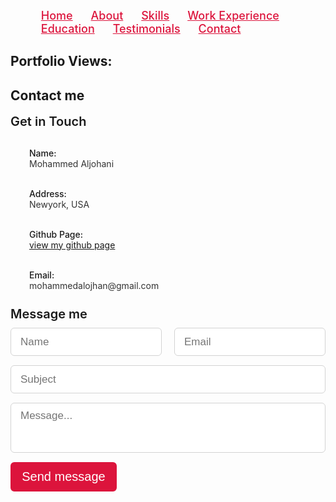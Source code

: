 <!DOCTYPE html>
<html lang="en">
<head>
<title>My Portfolio</title>
<meta charset="utf-8">
<meta http-equiv="X-UA-Compatible" content="IE=edge,chrome=1">
<meta name="viewport" content="width=device-width">
<style>
/* Style the Navbar */
.navbar .menu li{
    list-style: none;
    display: inline-block;
}
.navbar .menu li .hire{
    display: block;
    color: crimson;
    font-size: 18px;
    font-weight: 500;
    margin-left: 25px;
    transition: color 0.3s ease;
}
/* Style the accordion */
  .accordion {
        cursor: pointer;
        padding: 18px;
        width: 100%;
        border: 1px solid #000;
        border-bottom: none;
        text-align: left;
        outline: none;
        font-size: 15px;
        transition: 0.4s;
        max-width: 500px;
    }
    .accordion:last-child{
        border-bottom: 1px solid #000;
    }
    .accordion-header {
        display: flex;
        padding: 16px;
        cursor: pointer;
        
    }
    .accordion-icon {
        width: 16px;
        color: #C00;
    }
    .accordion-title {
        flex: 1;
    }
    .accordion-content {
        padding: 16px;
    }
    .accordion-content {
        display: none;
    }
    .active, .accordion:hover {
        background-color: #ccc;
    }
/* Style the counter */
    .view-btn {
          display: flex;
          justify-content: center;
          align-items: center;
          flex-direction: column;
    }
    /* Styles for website counter container */
.view-btn {
    background-color: #1267e7;
     height: 50px; width: 180px;
     font-weight: 900; font-size: 27px; 
     margin-top: 10px; color: white;
     border-radius: 10px; box-shadow: 0 8px 16px 0 rgba(0,0,0,0.2), 0 6px 20px 0 rgba(0,0,0,0.19);        
}
/* skills section styling */


.skills .skills-section .left .text{
    font-size: 20px;
    font-weight: 600;
    margin-bottom: 10px;
}
.skills .skills-section .left p{
    text-align: justify;
}
.skills .skills-section .left a{
    display: inline-block;
    background: crimson;
    color: #fff;
    font-size: 18px;
    font-weight: 500;
    padding: 8px 16px;
    margin-top: 20px;
    border-radius: 6px;
    border: 2px solid crimson;
    transition: all 0.3s ease;
}
.skills .skills-section .left a:hover{
    color: crimson;
    background: none;
}
.skills .skills-section .right .bars{
    margin-bottom: 15px;
}
.skills .skills-section .right .info{
    display: flex;
    margin-bottom: 5px;
    align-items: center;
    justify-content: space-between;
}
.skills .skills-section .right span{
    font-weight: 500;
    font-size: 18px;
}
.skills .skills-section .right .line{
    height: 5px;
    width: 100%;
    background: lightgrey;
    position: relative;
}
.skills .skills-section .right .line::before{
    content: "";
    position: absolute;
    height: 100%;
    left: 0;
    top: 0;
    background: crimson;
}
.skills-section .right .html::before{
    width: 100%;
}
.skills-section .right .css::before{
    width: 80%;
}
.skills-section .right .py::before{
    width: 70%;
}
.skills-section .right .cc::before{
    width: 50%;
}
.skills-section .right .opensource::before{
    width: 75%;
}
.skills-section .right .adpi::before{
    width: 80%;
}
.skills-section .right .ai::before{
    width: 25%;
}
.skills-section .right .bld::before{
    width: 50%;
}

/* contact section styling */
.contact .title::after{
    content: "get in touch with him";
}
.contact .contact-content .column{
    width: calc(50% - 30px);
}
.contact .contact-content .text{
    font-size: 20px;
    font-weight: 600;
    margin-bottom: 10px;
}
.contact .contact-content .left p{
    text-align: justify;
}
.contact .contact-content .left .icons{
    margin: 10px 0;
}
.contact .contact-content .row{
    display: flex;
    height: 65px;
    align-items: center;
}
.contact .contact-content .row .info{
    margin-left: 30px;
}
.contact .contact-content .row i{
    font-size: 25px;
    color: crimson;
}
.contact .contact-content .info .head{
    font-weight: 500;
}
.contact .contact-content .info .sub-title{
    color: #333;
}
.contact .right form .fields{
    display: flex;
}
.contact .right form .field,
.contact .right form .fields .field{
    height: 45px;
    width: 100%;
    margin-bottom: 15px;
}
.contact .right form .textarea{
    height: 80px;
    width: 100%;
}
.contact .right form .name{
    margin-right: 10px;
}
.contact .right form .email{
    margin-left: 10px;  
}
.contact .right form .field input,
.contact .right form .textarea textarea{
    height: 100%;
    width: 100%;
    border: 1px solid lightgrey;
    border-radius: 6px;
    outline: none;
    padding: 0 15px;
    font-size: 17px;
    font-family: 'Poppins', sans-serif;
    transition: all 0.3s ease;
}
.contact .right form .field input:focus,
.contact .right form .textarea textarea:focus{
    border-color: #b3b3b3;
}
.contact .right form .textarea textarea{
    padding-top: 10px;
    resize: none;
}
.contact .right form .button{
    height: 47px;
    width: 170px;
}
.contact .right form .button button{
    width: 100%;
    height: 100%;
    border: 2px solid crimson;
    background: crimson;
    color: #fff;
    outline: none;
    font-size: 20px;
    font-weight: 500;
    border-radius: 6px;
    cursor: pointer;
    transition: all 0.3s ease;
}
.contact .right form .button button:hover{
    color: crimson;
    background: none;
}


.testimonial blockquote {
  margin: 10px 10px 0;
  background: #efefef;
  padding: 20px 60px;
  position: relative;
  border: none;
  border-radius: 8px;
  font-style: italic;
}

.testimonial blockquote:before,
.testimonial blockquote:after {
  content: "\201C";
  position: absolute;
  font-size: 80px;
  line-height: 1;
  color: #757f9a;
  font-style: normal;
}

.testimonial blockquote:before {
  top: 0;
  left: 10px;
}

.testimonial blockquote:after {
  content: "\201D";
  right: 10px;
  bottom: -0.5em;
}

.testimonial div {
  width: 0;
  height: 0;
  border-left: 0 solid transparent;
  border-right: 20px solid transparent;
  border-top: 20px solid #efefef;
  margin: 0 0 0 60px;
}

.testimonial p {
  margin: 8px 0 0 20px;
  text-align: left;
  color: #fff;
}

  

.user {
  display: flex;
  align-items: center;
  justify-content: center;
}

.user-image {
  border-radius: 50%;
  height: 150px;
  width: 150px;
  object-fit: cover;
}
</style>
</head>
<body>
    <nav class="navbar">
        <div>
            <ul class="menu">
                <li><a href="#" class="menu-btn hire">Home</a></li>
		        <li><a href="#about" class="menu-btn hire">About</a></li>
                <li><a href="#skills" class="menu-btn hire">Skills</a></li>
                <li><a href="#work-experience" class="menu-btn hire">Work Experience</a></li>
		        <li><a href="#education" class="menu-btn hire">Education</a></li>
		    <li><a href="#testimonial" class="menu-btn hire">Testimonials</a></li>
                <li><a href="#contact" class="menu-btn hire">Contact</a></li>
            </ul>
        </div>
    </nav>
	<section id=counter>
    <div><h2>Portfolio Views:</h2></div>
    <div class="view-btn"></div>
    <script>
      var counterContainer = document.querySelector(".view-btn");
      var viewCount = localStorage.getItem("portfolio_view");

      // Check if portfolio view exists in local storage
      if (viewCount) {
        viewCount = Number(viewCount) + 1;
        localStorage.setItem("portfolio_view", viewCount);
      } else {
        viewCount = 1;
        localStorage.setItem("portfolio_view", 1);
      }
      counterContainer.innerHTML = "Views: " + viewCount;
    </script>
    </section>
    <section class="about" id="about">
        <div class="max-width">
            <h2 class="title">About Me</h2>
            <div class="about-content">
                <div class="column right" style="padding: 20px; border-radius: 10px;">
                    <p>I build highly scalable event driven microservices. I enjoy coding in React, Node, Typescript and Laravel. I have experience deploying applications on serverless architectures using Cloud Functions / Cloud Run. I'm familiar with Pub/Sub, TDD, CICD and Docker on GCP. I excel at trying out solutions, architecting, figuring out technical problems as well as balancing the right tradeoffs and reducing infrastructure costs.</p>
                </div>
            </div>
        </div>
    </section>
	<!-- skills section start -->
    <section class="skills" id="skills">
        <div>
            <h2 class="title">My skills</h2>
            <div class="skills-section">
                <div class="column left">
                    <div class="text">My creative skills & experiences.</div>
                    <p>Hello! My name is Mohammed Aljohani and I enjoy creating things that live on the internet. My interest in web development started back in 2012 when I decided to try editing custom Tumblr themes — turns out hacking together a custom reblog button taught me a lot about HTML & CSS!</p>
                </div>
                <div class="column right">
                        <div class="bars">
                            <div class="info">
                                <span>HTML</span>
                                <span>100%</span>
                            </div>
                        </div>
                        <div class="line html"></div>
			            <div class="bars">
                            <div class="info">
                                <span>CSS</span>
                                <span>80%</span>
                            </div>
                         </div>
                        <div class="line css"></div>
		                <div class="bars">
                            <div class="info">
                                <span>Python</span>
                                <span>70%</span>
                            </div>
                        </div>
                        <div class="line py"></div>
		                <div class="bars">
                            <div class="info">
                                <span>BootStrap</span>
                                <span>100%</span>
                            </div>
                        </div>
                        <div class="line html"></div>
			            <div class="bars">
                        <div class="info">
                            <span>Node js</span>
                            <span>50%</span>
                        </div>
                        </div>
                        <div class="line cc"></div>
			            <div class="bars">
                        <div class="info">
                            <span>Artificial Intelligence</span>
                            <span>25%</span>
                        </div>
                        <div class="line ai"></div>
			            <div class="bars">
                        <div class="info">
                            <span>React JS</span>
                            <span>50%</span>
                        </div>
                        <div class="line bld"></div>
                    </div>
                </div>
            </div>
        </div>
        </div>
    </section>
<!-- Work experience section start -->
<section id="work-experience">
  <h2>Work History</h2>
  <div class="accordion">
    <div class="accordion-header">
      <div class="accordion-title"><strong>09/2020 - 09/2022, IT Engineer, BENN Technologies, Inc., Los Angeles, CA, United States</strong></div>
      <span class="accordion-icon">+</span>
    </div>
    <div class="accordion-content">
        <ol>
            <li>Resolved any virus and malware issues and managed Windows and Linux servers.</li>
            <li>Developed and maintained a Windows and Linux server for the company.</li>
            <li>Maintained various hardware and software and worked on the improvement of data security.</li>
            <li>Configured VPN, backed up and restored data, and managed relevant correspondence.</li>
            <li>Reduced unnecessary IT department expenses by 10%.</li>
            <li>Won the Employee of the Month Award twice for meeting all assigned goals and targets.</li>
        </ol>
    </div>
  </div>
  <div class="accordion">
    <div class="accordion-header">
      <div class="accordion-title"><strong>19/2018 - 09/20219 SECURITY PROFESSIONALS INC.Columbia, SC</strong></div>
      <span class="accordion-icon">+</span>
    </div>
    <div class="accordion-content">
        <ol>
            <li>
                Refined and improved existing documentation system, resulting in reduced labor costs totaling $15,000 annually via increased workplace efficiency
            </li>
            <li>
                Consolidated multiple ticketing systems, improving communication and ticket turnover rate by 7%
            </li>
            <li>
                Investigated alerts created by IDS/IPS including malicious file uploads, compromised servers, SQL injections, and port scanning
            </li>
        </ol>
    </div>
  </div>
</section>
<!-- Education section start -->
<section id="education">
  <h2>Education</h2>
  <div class="accordion">
    <div class="accordion-header">
      <div class="accordion-title"><strong>09/2013 - 05/2017, Computer Science, Massachusetts Institute of Technology, Cambridge, MA, United States</strong></div>
      <span class="accordion-icon">+</span>
    </div>
    <div class="accordion-content">
        <ol>
            <li>GPA: 3.96 (Top 3% of the Program)</li>
            <li>Clubs and Societies: Engineering Society, Math Society, TEDx Club</li>
        </ol>
    </div>
  </div>
  <div class="accordion">
    <div class="accordion-header">
      <div class="accordion-title"><strong>09/2009 - 05/2013, High School, European School Copenhagen, Copenhagen, Denmark</strong></div>
      <span class="accordion-icon">+</span>
    </div>
    <div class="accordion-content">
       <ol>
           <li>Graduated with Distinction (Grade 1 - A/excellent equivalent in all subjects)</li>
           <li>Extracurricular Activities: Computer Club, Engineering Society, Tennis Club</li>
       </ol>
    </div>
  </div>
</section>
<!-- Testimonies section start -->
<Section  class="testimonial" id="testimonial">
<form>


<h2>TESTIMONIALS</h2>
Select a Testimonial:
<select id="background" onchange="seasonSelector(this)">
  <option value="test1">Dylan McGuinty</option>
  <option value="test2">Amy Longard</option>
  <option value="test3">Randy Gribben</option>
  <option value="test4">Brook Thordycraft</option>

</select>

</form>
<div class="content" id="test1" style="display: block;">
    <h2>TESTIMONIALS</h2>
    <h1>Nice Things People Have Said</h1>
    <div class="testimonial">
    <blockquote>
        We hired  Mohammedal Johani to rework the content and design of our website. She has been terrific- collaborative, diligent, honest and professional, offering solutions we had not thought about. We have found that she delivers efficiently and in a timely manner.

        Her work on our website successfully communicates to prospective clients the kind of people and law firm that we are and has brought innumerable clients to our firm through a streamlined and attractive website. I would recommend Annie in a heartbeat.
    </blockquote>
    <div></div>
    <img
           src="https://randomuser.me/api/portraits/women/40.jpg"
           alt="user"
           class="user-image"
           />
    <p>
        Dylan McGuinty Jr., &mdash; Lawyer, McGuinty Law Offices
    </p>
    
    </div>
</div>
<div class="content" id="test2">
    <h2>TESTIMONIALS</h2>
    <h1>Nice Things People Have Said</h1>
    <div class="testimonial">
    <blockquote>
        Working with  Mohammedal Johani has been a pleasure. Through in-depth questions, she has a knack for hitting the nail on the head with branding requirements first time round, saving valuable time on a lot of back and forth.

        With her skills and natural creativity, she works quickly and efficiently, presenting professional options and offering sound advice to translate the vision in my head into work beyond what I envisioned. I have been thrilled with the results!
    </blockquote>
    <div></div>
    <img
           src="https://encrypted-tbn0.gstatic.com/images?q=tbn:ANd9GcSjUsalLkYobfE8NppY4TB37dWmePm5k_GWEw&usqp=CAU"
           alt="user"
           class="user-image"
           />
    <p>
        Amy Longard, &mdash; Holistic Nutritionist, Amy Longard
    </p>
    
    </div>
</div>
<div class="content" id="test3">
    <h2>TESTIMONIALS</h2>
    <h1>Nice Things People Have Said</h1>
    <div class="testimonial">
    <blockquote>
        We engaged  Mohammedal Johani as a consultant to review and critique the design of our website and marketing materials. She has been an excellent source of constructive feedback, and has helped us immensely to communicate our vision with visually compelling materials.

        She understands our business well, asks good questions about our goals, and provides clear and detailed recommendations. I would highly recommend her services to any business wanting to understand and develop their visual brand.
    </blockquote>
    <div></div>
    <img
           src="https://i.vimeocdn.com/video/710552475-f06d54eaca481bacb4ebbe376c26855e80256837ffaa2eb174bce9bdc85cfbc4-d?mw=1000&mh=563&q=70"
           alt="user"
           class="user-image"
           />
    <p>
        Randy Gribben, &mdash; Chief Operating Officer, Ajile Light Industries
    </p>
    
    </div>
</div>
<div class="content" id="test4">
    <h2>TESTIMONIALS</h2>
    <h1>Nice Things People Have Said</h1>
    <div class="testimonial">
    <blockquote>
        Mohammedal Johani is an amazing designer, and great to work with! I hired her to create a high-quality opt-in offer for my mailing list, and she quickly understood what I was looking for, and how to appeal to my somewhat complex market. She was efficient and supportive, asked great questions that helped me think through my offer, and brought great creativity and insight to the final product.

        I am totally happy with it, and have already gotten good feedback! She also has a great sense of humour! Thanks so much, Annie, it was really a pleasure!
    </blockquote>
    <div></div>
    <img
           src="https://images.squarespace-cdn.com/content/v1/5b9faa92266c07df82dab53d/1620170470778-KL03FIHM6EM05HHA8P2A/NancyTregunno-vertical%2B-%2BMark%2BPonikvar.jpg"
           alt="user"
           class="user-image"
           />
    <p>
        Brook Thordycraft, &mdash;  Family & Workplace Mediator, Brook Thorndycraft Conflict Mediation Services
    </p>
    
    </div>
</div>
<script>
function seasonSelector(selectElem) {
  var i = selectElem.selectedIndex;
  if (i < 0) {
   
    return;
  }

  var optionValue = selectElem.options[i].value;

 
  if (optionValue === "test1") {
    document.body.style.backgroundColor = "#33CC99";
    document.getElementById('test1').style.display = 'block';
    document.getElementById('test2').style.display = 'none';
    document.getElementById('test3').style.display = 'none';
    document.getElementById('test4').style.display = 'none';
  }
  else if (!optionValue) {
    document.getElementById('test1').style.display = 'block';
  }
  else if (optionValue === "test2") {
    document.body.style.backgroundColor = "#FF0066";
    document.getElementById('test2').style.display = 'block';
    document.getElementById('test1').style.display = 'none';
    document.getElementById('test3').style.display = 'none';
    document.getElementById('test4').style.display = 'none';
  }
  else if (optionValue === "test3") {
    document.body.style.backgroundColor = "#FF9933";
    document.getElementById('test3').style.display = 'block';
    document.getElementById('test2').style.display = 'none';
    document.getElementById('test1').style.display = 'none';
    document.getElementById('test4').style.display = 'none';
  }
  else if (optionValue === "test4") {
    document.body.style.backgroundColor = "#0099FF";
    document.getElementById('test4').style.display = 'block';
    document.getElementById('test2').style.display = 'none';
    document.getElementById('test3').style.display = 'none';
    document.getElementById('test1').style.display = 'none';
  }
  else {
    document.write("Something went wrong. Please refresh.");
  }


}


</script>
</section>
<!-- contact section start -->
    <section class="contact" id="contact">
        <div class="max-width">
            <h2 class="title">Contact me</h2>
            <div class="contact-content">
                <div class="column left">
                    <div class="text">Get in Touch</div>
                    <p></p>
                    <div class="icons">
                        <div class="row">
                            <div class="info">
                                <div class="head">Name:</div>
                                <div class="sub-title">Mohammed Aljohani</div>
                            </div>
                        </div>
                        <div class="row">
                            <div class="info">
                                <div class="head">Address:</div>
                                <div class="sub-title">Newyork, USA</div>
                            </div>
                        </div>
                        <div class="row">
                            <div class="info">
                                <div class="head">Github Page:</div>
                                <div class="sub-title"> <a href="https://github.com/mohammedaljohani1">view my github page</a></div>
                            </div>
                        </div>
                        <div class="row">
                            <i class="fas fa-envelope"></i>
                            <div class="info">
                                <div class="head">Email:</div>
                                <div class="sub-title">mohammedalojhan@gmail.com</div>
                            </div>
                        </div>
                    </div>
                </div>
                <div class="column right">
                    <div class="text">Message me</div>
                    <form action="#" method="POST">
                        <div class="fields">
                            <div class="field name">
                                <input type="text" placeholder="Name" name="Name" required>
                            </div>
                            <div class="field email">
                                <input type="email" placeholder="Email" name="email_id" required>
                            </div>
                        </div>
                        <div class="field">
                            <input type="text" placeholder="Subject" name="subject" required>
                        </div>
                        <div class="field textarea">
                            <textarea cols="50" rows="20" placeholder="Message..." name="message" required></textarea>
                        </div>
                        <div class="button">
                            <button type="submit">Send message</button>
                        </div>
                    </form>
                </div>
            </div>
        </div>
    </section>
<script>
  const accordionHeader = document.getElementsByClassName('accordion-header');
  const accordionContent = document.getElementsByClassName('accordion-content');
  const accordionIcon = document.getElementsByClassName('accordion-icon');
for (let i = 0; i < accordionHeader.length; i++) {
  accordionHeader[i].addEventListener('click', function() {
    accordionContent[i].style.display = accordionContent[i].style.display =='block' ? 'none' : 'block';
    accordionIcon[i].innerHTML = accordionContent[i].style.display =='block' ? '-' : '+';  
  });
}

</script>
    
</body>
</html>
 
    

  



   
   




